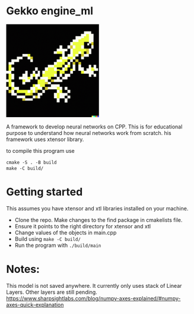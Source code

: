 # Gekko engine_ml

<img src="logo_gekko.png" width="250">


A framework to develop neural networks on CPP. 
This is for educational purpose to understand how neural networks work from scratch. 
his framework uses xtensor library.


to compile this program use

    cmake -S . -B build
    make -C build/

# Getting started
This assumes you have xtensor and xtl libraries installed on your machine.

* Clone the repo. Make changes to the find package in cmakelists file.
* Ensure it points to the right directory for xtensor and xtl
* Change values of the objects in main.cpp
* Build using ```make -C build/ ```
* Run the program with ```./build/main ```


# Notes:
This model is not saved anywhere. 
It currently only uses stack of Linear Layers.
Other layers are still pending.
https://www.sharpsightlabs.com/blog/numpy-axes-explained/#numpy-axes-quick-explanation



